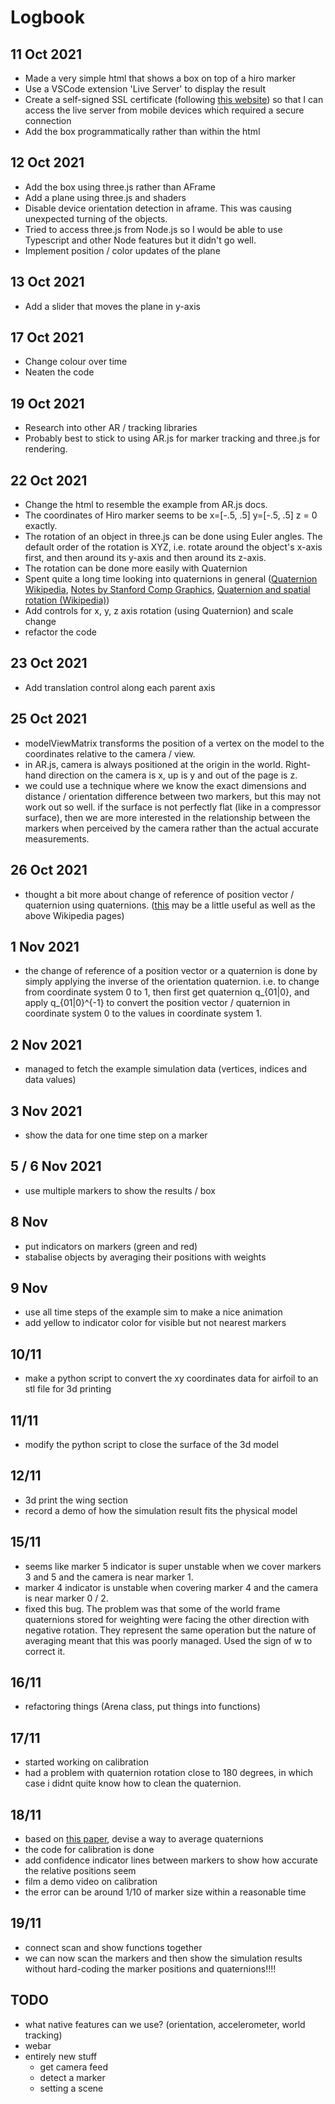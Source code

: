 # Logbook

## 11 Oct 2021
- Made a very simple html that shows a box on top of a hiro marker
- Use a VSCode extension 'Live Server' to display the result
- Create a self-signed SSL certificate (following [this website](https://www.akadia.com/services/ssh_test_certificate.html)) so that I can access the live server from mobile devices which required a secure connection
- Add the box programmatically rather than within the html

## 12 Oct 2021
- Add the box using three.js rather than AFrame
- Add a plane using three.js and shaders
- Disable device orientation detection in aframe. This was causing unexpected turning of the objects.
- Tried to access three.js from Node.js so I would be able to use Typescript and other Node features but it didn't go well.
- Implement position / color updates of the plane

## 13 Oct 2021
- Add a slider that moves the plane in y-axis

## 17 Oct 2021
- Change colour over time
- Neaten the code

## 19 Oct 2021
- Research into other AR / tracking libraries
- Probably best to stick to using AR.js for marker tracking and three.js for rendering.

## 22 Oct 2021
- Change the html to resemble the example from AR.js docs.
- The coordinates of Hiro marker seems to be x=[-.5, .5] y=[-.5, .5] z = 0 exactly.
- The rotation of an object in three.js can be done using Euler angles. The default order of the rotation is XYZ, i.e. rotate around the object's x-axis first, and then around its y-axis and then around its z-axis.
- The rotation can be done more easily with Quaternion
- Spent quite a long time looking into quaternions in general ([Quaternion Wikipedia](https://en.wikipedia.org/wiki/Quaternion), [Notes by Stanford Comp Graphics](https://graphics.stanford.edu/courses/cs348a-17-winter/Papers/quaternion.pdf), [Quaternion and spatial rotation (Wikipedia)](https://en.wikipedia.org/wiki/Quaternions_and_spatial_rotation))
- Add controls for x, y, z axis rotation (using Quaternion) and scale change
- refactor the code

## 23 Oct 2021
- Add translation control along each parent axis

## 25 Oct 2021
- modelViewMatrix transforms the position of a vertex on the model to the coordinates relative to the camera / view.
- in AR.js, camera is always positioned at the origin in the world. Right-hand direction on the camera is x, up is y and out of the page is z.
- we could use a technique where we know the exact dimensions and distance / orientation difference between two markers, but this may not work out so well. if the surface is not perfectly flat (like in a compressor surface), then we are more interested in the relationship between the markers when perceived by the camera rather than the actual accurate measurements.

## 26 Oct 2021
- thought a bit more about change of reference of position vector / quaternion using quaternions. ([this](https://stackoverflow.com/questions/18818102/convert-quaternion-representing-rotation-from-one-coordinate-system-to-another) may be a little useful as well as the above Wikipedia pages)

## 1 Nov 2021
- the change of reference of a position vector or a quaternion is done by simply applying the inverse of the orientation quaternion. i.e. to change from coordinate system 0 to 1, then first get quaternion q_{01|0}, and apply q_{01|0}^{-1} to convert the position vector / quaternion in coordinate system 0 to the values in coordinate system 1.

## 2 Nov 2021
- managed to fetch the example simulation data (vertices, indices and data values)

## 3 Nov 2021
- show the data for one time step on a marker

## 5 / 6 Nov 2021
- use multiple markers to show the results / box

## 8 Nov
- put indicators on markers (green and red)
- stabalise objects by averaging their positions with weights

## 9 Nov
- use all time steps of the example sim to make a nice animation
- add yellow to indicator color for visible but not nearest markers

## 10/11
- make a python script to convert the xy coordinates data for airfoil to an stl file for 3d printing

## 11/11
- modify the python script to close the surface of the 3d model

## 12/11
- 3d print the wing section
- record a demo of how the simulation result fits the physical model

## 15/11
- seems like marker 5 indicator is super unstable when we cover markers 3 and 5 and the camera is near marker 1.
- marker 4 indicator is unstable when covering marker 4 and the camera is near marker 0 / 2.
- fixed this bug. The problem was that some of the world frame quaternions stored for weighting were facing the other direction with negative rotation.
They represent the same operation but the nature of averaging meant that this was poorly managed.
Used the sign of w to correct it.

## 16/11
- refactoring things (Arena class, put things into functions)

## 17/11
- started working on calibration
- had a problem with quaternion rotation close to 180 degrees, in which case i didnt quite know how to clean the quaternion.

## 18/11
- based on [this paper](http://www.acsu.buffalo.edu/%7Ejohnc/ave_quat07.pdf), devise a way to average quaternions
- the code for calibration is done
- add confidence indicator lines between markers to show how accurate the relative positions seem
- film a demo video on calibration
- the error can be around 1/10 of marker size within a reasonable time

## 19/11
- connect scan and show functions together
- we can now scan the markers and then show the simulation results without hard-coding the marker positions and quaternions!!!!

## TODO
- what native features can we use? (orientation, accelerometer, world tracking)
- webar
- entirely new stuff
	 - get camera feed
	 - detect a marker
	 - setting a scene